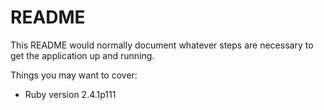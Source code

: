 # README

This README would normally document whatever steps are necessary to get the
application up and running.

Things you may want to cover:

* Ruby version 2.4.1p111
